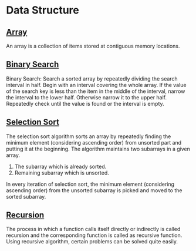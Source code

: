 # Data Structure
## [Array](https://www.geeksforgeeks.org/array-data-structure/)
An array is a collection of items stored at contiguous memory locations.

## [Binary Search](https://www.geeksforgeeks.org/binary-search/)

Binary Search: Search a sorted array by repeatedly dividing the search interval in half. Begin with an interval covering the whole array. If the value of the search key is less than the item in the middle of the interval, narrow the interval to the lower half. Otherwise narrow it to the upper half. Repeatedly check until the value is found or the interval is empty.

## [Selection Sort](https://www.geeksforgeeks.org/selection-sort/)
The selection sort algorithm sorts an array by repeatedly finding the minimum element (considering ascending order) from unsorted part and putting it at the beginning. The algorithm maintains two subarrays in a given array.

1) The subarray which is already sorted.
2) Remaining subarray which is unsorted.

In every iteration of selection sort, the minimum element (considering ascending order) from the unsorted subarray is picked and moved to the sorted subarray.

## [Recursion](https://www.geeksforgeeks.org/recursion/)
The process in which a function calls itself directly or indirectly is called recursion and the corresponding function is called as recursive function. Using recursive algorithm, certain problems can be solved quite easily.
